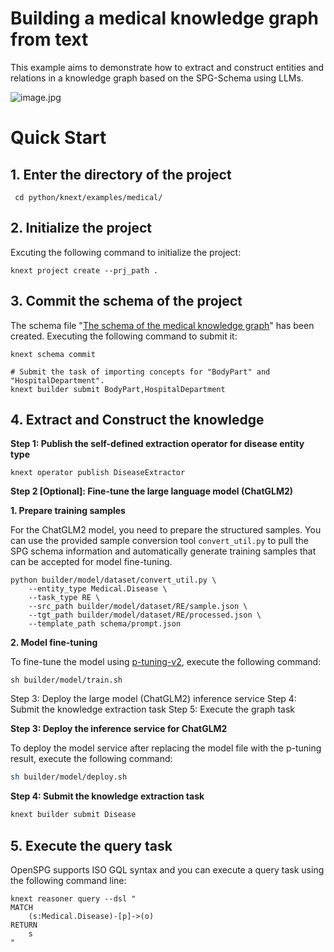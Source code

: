 # Building a medical knowledge graph from text

This example aims to demonstrate how to extract and construct entities and relations in a knowledge graph based on the SPG-Schema using LLMs.

![image.jpg](https://mdn.alipayobjects.com/huamei_xgb3qj/afts/img/A*-PKySKstgy8AAAAAAAAAAAAADtmcAQ/original)

# Quick Start

## 1. Enter the directory of the project

```shell
 cd python/knext/examples/medical/
```

## 2. Initialize the project

Excuting the following command to initialize the project:

```shell
knext project create --prj_path .
```

## 3. Commit the schema of the project

The schema file "[The schema of the medical knowledge graph](https://github.com/OpenSPG/openspg/blob/master/python/knext/examples/medical/schema/medical.schema)" has been created. Executing the following command to submit it:

```shell
knext schema commit
```

```shell
# Submit the task of importing concepts for "BodyPart" and "HospitalDepartment".
knext builder submit BodyPart,HospitalDepartment
```

## 4. Extract and Construct the knowledge

**Step 1: Publish the self-defined extraction operator for disease entity type**

```shell
knext operator publish DiseaseExtractor
```

**Step 2 [Optional]: Fine-tune the large language model (ChatGLM2)**

**1. Prepare training samples**

For the ChatGLM2 model, you need to prepare the structured samples. You can use the provided sample conversion tool `convert_util.py` to pull the SPG schema information and automatically generate training samples that can be accepted for model fine-tuning.

```shell
python builder/model/dataset/convert_util.py \
    --entity_type Medical.Disease \ 
    --task_type RE \
    --src_path builder/model/dataset/RE/sample.json \
    --tgt_path builder/model/dataset/RE/processed.json \
    --template_path schema/prompt.json
```

**2. Model fine-tuning**

To fine-tune the model using [p-tuning-v2](https://github.com/THUDM/ChatGLM2-6B/tree/main/ptuning#p-tuning-v2), execute the following command:

```shell
sh builder/model/train.sh
```

Step 3: Deploy the large model (ChatGLM2) inference service
Step 4: Submit the knowledge extraction task
Step 5: Execute the graph task

**Step 3: Deploy the inference service for ChatGLM2**

To deploy the model service after replacing the model file with the p-tuning result, execute the following command:

```bash
sh builder/model/deploy.sh
```

**Step 4: Submit the knowledge extraction task**

```bash
knext builder submit Disease
```

## 5. Execute the query task

OpenSPG supports ISO GQL syntax and you can execute a query task using the following command line:

```cypher
knext reasoner query --dsl "
MATCH
	(s:Medical.Disease)-[p]->(o)
RETURN
	s
"
```